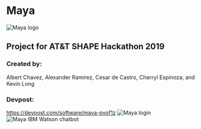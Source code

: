 # Maya

![Maya logo](https://challengepost-s3-challengepost.netdna-ssl.com/photos/production/software_photos/000/800/927/datas/gallery.jpg)
## Project for AT&amp;T SHAPE Hackathon 2019

### Created by: 
Albert Chavez, Alexander Ramirez, Cesar de Castro, Cherryl Espinoza, and Kevin Long

### Devpost:
https://devpost.com/software/maya-pvof1z
![Maya login](https://challengepost-s3-challengepost.netdna-ssl.com/photos/production/software_photos/000/799/943/datas/gallery.jpg)
![Maya IBM Watson chatbot](https://challengepost-s3-challengepost.netdna-ssl.com/photos/production/software_photos/000/799/945/datas/gallery.jpg)
